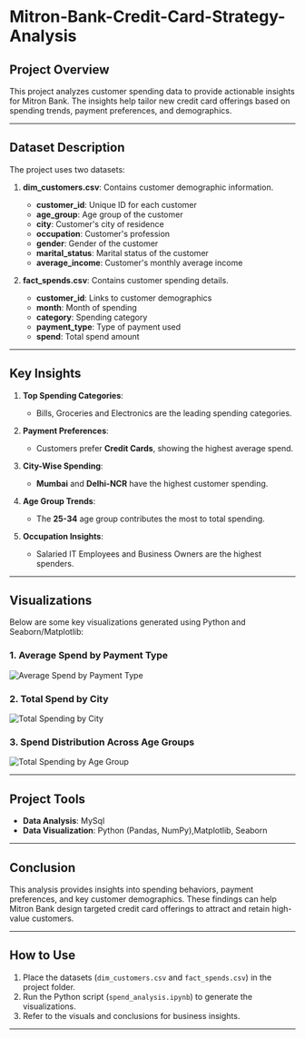 # Mitron-Bank-Credit-Card-Strategy-Analysis

## **Project Overview**
This project analyzes customer spending data to provide actionable insights for Mitron Bank. The insights help tailor new credit card offerings based on spending trends, payment preferences, and demographics.

---

## **Dataset Description**
The project uses two datasets:
1. **dim_customers.csv**: Contains customer demographic information.
   - **customer_id**: Unique ID for each customer
   - **age_group**: Age group of the customer
   - **city**: Customer's city of residence
   - **occupation**: Customer's profession
   - **gender**: Gender of the customer
   - **marital_status**: Marital status of the customer
   - **average_income**: Customer's monthly average income

2. **fact_spends.csv**: Contains customer spending details.
   - **customer_id**: Links to customer demographics
   - **month**: Month of spending
   - **category**: Spending category
   - **payment_type**: Type of payment used
   - **spend**: Total spend amount

---

## **Key Insights**
1. **Top Spending Categories**:
   - Bills, Groceries  and Electronics are the leading spending categories.

2. **Payment Preferences**:
   - Customers prefer **Credit Cards**, showing the highest average spend.

3. **City-Wise Spending**:
   - **Mumbai** and **Delhi-NCR** have the highest customer spending.

4. **Age Group Trends**:
   - The **25-34** age group contributes the most to total spending.

5. **Occupation Insights**:
   - Salaried IT Employees and Business Owners are the highest spenders.

---

## **Visualizations**
Below are some key visualizations generated using Python and Seaborn/Matplotlib:

### 1. Average Spend by Payment Type
![Average Spend by Payment Type](https://github.com/user-attachments/assets/828201d0-097f-4a05-9c3b-2bc6ae52e083)

### 2. Total Spend by City
![Total Spending by City](https://github.com/user-attachments/assets/e0813324-eb43-4172-ba8d-0c2fe5ab9237)

### 3. Spend Distribution Across Age Groups
![Total Spending by Age Group](https://github.com/user-attachments/assets/d2fbff5d-d2fe-461c-89ce-ad42740b5c28)

---

## **Project Tools**
- **Data Analysis**: MySql
- **Data Visualization**: Python (Pandas, NumPy),Matplotlib, Seaborn


---

## **Conclusion**
This analysis provides insights into spending behaviors, payment preferences, and key customer demographics. These findings can help Mitron Bank design targeted credit card offerings to attract and retain high-value customers.

---

## **How to Use**
1. Place the datasets (`dim_customers.csv` and `fact_spends.csv`) in the project folder.
2. Run the Python script (`spend_analysis.ipynb`) to generate the visualizations.
3. Refer to the visuals and conclusions for business insights.

---


